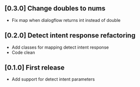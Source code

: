 ## [0.3.0] Change doubles to nums
- Fix map when dialogflow returns int instead of double

## [0.2.0] Detect intent response refactoring
- Add classes for mapping detect intent response
- Code clean

## [0.1.0] First release
- Add support for detect intent parameters
